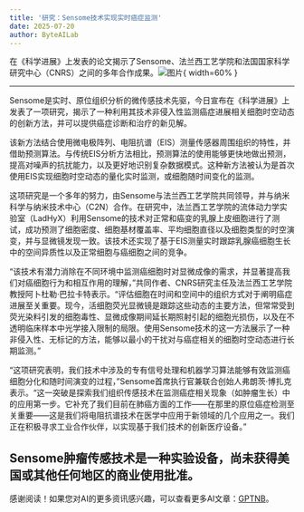 ```yaml
---
title: '研究：Sensome技术实现实时癌症监测'
date: 2025-07-20
author: ByteAILab
---
```


在《科学进展》上发表的论文揭示了Sensome、法兰西工艺学院和法国国家科学研究中心（CNRS）之间的多年合作成果。![图片](https://ai-techpark.com/wp-content/uploads/Study-Sensome.jpg){ width=60% }

---
Sensome是实时、原位组织分析的微传感技术先驱，今日宣布在《科学进展》上发表了一项研究，揭示了一种利用其技术非侵入性监测癌症进展相关细胞时空动态的创新方法，并可以提供癌症诊断和治疗的新见解。

该新方法结合使用微电极阵列、电阻抗谱（EIS）测量传感器周围组织的特性，并借助预测算法。与传统EIS分析方法相比，预测算法的使用能够更快地做出预测，提高对噪声的抗扰能力，以及更好地识别复杂数据模式。这种新方法被认为是首次使用EIS实现细胞时空动态的量化实时监测，或细胞随时间变化的监测。

这项研究是一个多年的努力，由Sensome与法兰西工艺学院共同领导，并与纳米科学与纳米技术中心（C2N）合作。在研究中，法兰西工艺学院的流体动力学实验室（LadHyX）利用Sensome的技术对正常和癌变的乳腺上皮细胞进行了测试，成功预测了细胞密度、细胞基材覆盖率、平均细胞直径以及细胞类型的时空演变，并与显微镜发现一致。该技术还实现了基于EIS测量实时跟踪乳腺癌细胞生长中的空间异质性以及正常细胞与癌细胞之间的竞争。

“该技术有潜力消除在不同环境中监测癌细胞时对显微成像的需求，并显著提高我们对癌细胞行为和相互作用的理解，”共同作者、CNRS研究主任及法兰西工艺学院教授阿卜杜勒·巴拉卡特表示。“评估细胞在时间和空间中的组织方式对于阐明癌症进展至关重要。现今，活细胞荧光显微镜是跟踪这些动态的主要方法，但常常受到荧光染料引发的细胞毒性、显微成像期间延长期照射引起的细胞光损伤，以及在不透明临床样本中光学接入限制的局限。使用Sensome技术的这一方法展示了一种非侵入性、无标记的方法，能够以最小的干扰对与癌症相关的细胞时空动态进行长期监测。”

“这项研究表明，我们技术中涉及的专有信号处理和机器学习算法能够有效监测癌细胞分化和随时间演变的过程，”Sensome首席执行官兼联合创始人弗朗茨·博扎克表示。“这一突破是探索我们组织传感技术在监测癌症相关现象（如肿瘤生长）中的应用第一步。它补充了我们目前在肺癌方面的工作——在那里的原位癌症检测至关重要——这是我们将电阻抗谱技术在医学中应用于新领域的几个应用之一。我们正在积极寻求工业合作伙伴，以实现基于我们技术的创新医疗设备。”

Sensome肿瘤传感技术是一种实验设备，尚未获得美国或其他任何地区的商业使用批准。
---
感谢阅读！如果您对AI的更多资讯感兴趣，可以查看更多AI文章：[GPTNB](https://gptnb.com)。